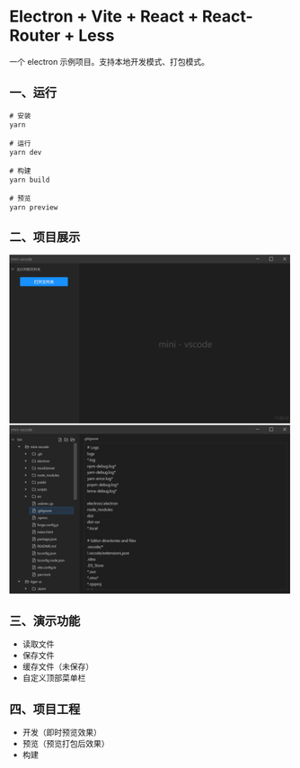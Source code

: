 # Electron + Vite + React + React-Router + Less

一个 electron 示例项目。支持本地开发模式、打包模式。

## 一、运行
```shell
# 安装
yarn

# 运行
yarn dev

# 构建
yarn build

# 预览
yarn preview

```
## 二、项目展示
<img src='./docs/1.png' height=300/>
<img src='./docs/2.png' height=300/>

## 三、演示功能
- 读取文件
- 保存文件
- 缓存文件（未保存）
- 自定义顶部菜单栏
  
## 四、项目工程
- 开发（即时预览效果）
- 预览（预览打包后效果）
- 构建
